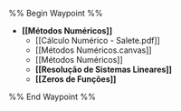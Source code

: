 %% Begin Waypoint %%
- **[[Métodos Numéricos]]**
	- [[Cálculo Numérico - Salete.pdf]]
	- [[Métodos Numéricos.canvas]]
	- [[Métodos Numéricos]]
	- **[[Resolução de Sistemas Lineares]]**
	- **[[Zeros de Funções]]**

%% End Waypoint %%
